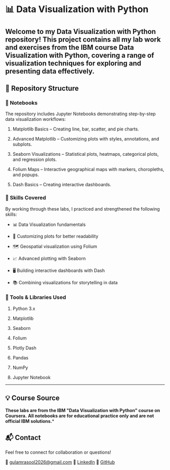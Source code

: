 # 📊 Data Visualization with Python

Welcome to my Data Visualization with Python repository!
This project contains all my lab work and exercises from the IBM course Data Visualization with Python, covering a range of visualization techniques for exploring and presenting data effectively.
---
## 📁 Repository Structure

### 📓 Notebooks

The repository includes Jupyter Notebooks demonstrating step-by-step data visualization workflows:

1. Matplotlib Basics – Creating line, bar, scatter, and pie charts.

2. Advanced Matplotlib – Customizing plots with styles, annotations, and subplots.

3. Seaborn Visualizations – Statistical plots, heatmaps, categorical plots, and regression plots.

4. Folium Maps – Interactive geographical maps with markers, choropleths, and popups.

5. Dash Basics – Creating interactive dashboards.

### 🧠 Skills Covered

By working through these labs, I practiced and strengthened the following skills:

* 📊 Data Visualization fundamentals

* 🎨 Customizing plots for better readability

* 🗺 Geospatial visualization using Folium

* 📈 Advanced plotting with Seaborn

* 🖥 Building interactive dashboards with Dash

* 📚 Combining visualizations for storytelling in data

### 🔧 Tools & Libraries Used

1. Python 3.x

2. Matplotlib

3. Seaborn

4. Folium

5. Plotly Dash

6. Pandas

7. NumPy

7. Jupyter Notebook


---
## 💡 Course Source

**These labs are from the IBM "Data Visualization with Python" course on Coursera.**
**All notebooks are for educational practice only and are not official IBM solutions.***

## 📬 Contact

Feel free to connect for collaboration or questions!

📧 gulamrasool2026@gmail.com
🔗 [LinkedIn](https://www.linkedin.com/in/gulam-rasool-02453a303/)
🐍 [GitHub](https://github.com/GulamRasool26)

